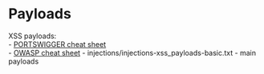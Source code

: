 # Payloads

XSS payloads:<br>
	- <a href="https://portswigger.net/web-security/cross-site-scripting/cheat-sheet">PORTSWIGGER cheat sheet</a><br>
	- <a href="https://www.owasp.org/index.php/XSS_Filter_Evasion_Cheat_Sheet">OWASP cheat sheet</a>
	- injections/injections-xss_payloads-basic.txt - main payloads
